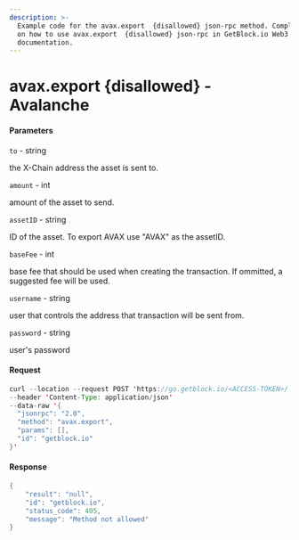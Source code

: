```yaml
---
description: >-
  Example code for the avax.export  {disallowed} json-rpc method. Сomplete guide
  on how to use avax.export  {disallowed} json-rpc in GetBlock.io Web3
  documentation.
---
```


# avax.export {disallowed} - Avalanche

#### Parameters

`to` - string

the X-Chain address the asset is sent to.

`amount` - int

amount of the asset to send.

`assetID` - string

ID of the asset. To export AVAX use "AVAX" as the assetID.

`baseFee` - int

base fee that should be used when creating the transaction. If ommitted, a suggested fee will be used.

`username` - string

user that controls the address that transaction will be sent from.

`password` - string

user's password

#### Request

```java
curl --location --request POST 'https://go.getblock.io/<ACCESS-TOKEN>/' 
--header 'Content-Type: application/json' 
--data-raw '{
  "jsonrpc": "2.0",
  "method": "avax.export",
  "params": [],
  "id": "getblock.io"
}'
```

#### Response

```java
{
    "result": "null",
    "id": "getblock.io",
    "status_code": 405,
    "message": "Method not allowed"
}
```
